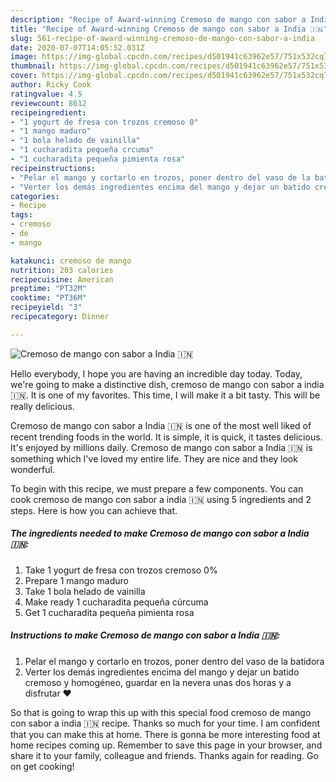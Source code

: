 ```yaml
---
description: "Recipe of Award-winning Cremoso de mango con sabor a India 🇮🇳"
title: "Recipe of Award-winning Cremoso de mango con sabor a India 🇮🇳"
slug: 561-recipe-of-award-winning-cremoso-de-mango-con-sabor-a-india
date: 2020-07-07T14:05:52.031Z
image: https://img-global.cpcdn.com/recipes/d501941c63962e57/751x532cq70/cremoso-de-mango-con-sabor-a-india-🇮🇳-foto-principal.jpg
thumbnail: https://img-global.cpcdn.com/recipes/d501941c63962e57/751x532cq70/cremoso-de-mango-con-sabor-a-india-🇮🇳-foto-principal.jpg
cover: https://img-global.cpcdn.com/recipes/d501941c63962e57/751x532cq70/cremoso-de-mango-con-sabor-a-india-🇮🇳-foto-principal.jpg
author: Ricky Cook
ratingvalue: 4.5
reviewcount: 8612
recipeingredient:
- "1 yogurt de fresa con trozos cremoso 0"
- "1 mango maduro"
- "1 bola helado de vainilla"
- "1 cucharadita pequeña crcuma"
- "1 cucharadita pequeña pimienta rosa"
recipeinstructions:
- "Pelar el mango y cortarlo en trozos, poner dentro del vaso de la batidora"
- "Verter los demás ingredientes encima del mango y dejar un batido cremoso y homogéneo, guardar en la nevera unas dos horas y a disfrutar ❤"
categories:
- Recipe
tags:
- cremoso
- de
- mango

katakunci: cremoso de mango 
nutrition: 203 calories
recipecuisine: American
preptime: "PT32M"
cooktime: "PT36M"
recipeyield: "3"
recipecategory: Dinner

---
```



![Cremoso de mango con sabor a India 🇮🇳](https://img-global.cpcdn.com/recipes/d501941c63962e57/751x532cq70/cremoso-de-mango-con-sabor-a-india-🇮🇳-foto-principal.jpg)

Hello everybody, I hope you are having an incredible day today. Today, we're going to make a distinctive dish, cremoso de mango con sabor a india 🇮🇳. It is one of my favorites. This time, I will make it a bit tasty. This will be really delicious.



Cremoso de mango con sabor a India 🇮🇳 is one of the most well liked of recent trending foods in the world. It is simple, it is quick, it tastes delicious. It's enjoyed by millions daily. Cremoso de mango con sabor a India 🇮🇳 is something which I've loved my entire life. They are nice and they look wonderful.


To begin with this recipe, we must prepare a few components. You can cook cremoso de mango con sabor a india 🇮🇳 using 5 ingredients and 2 steps. Here is how you can achieve that.

<!--inarticleads1-->

##### The ingredients needed to make Cremoso de mango con sabor a India 🇮🇳:

1. Take 1 yogurt de fresa con trozos cremoso 0%
1. Prepare 1 mango maduro
1. Take 1 bola helado de vainilla
1. Make ready 1 cucharadita pequeña cúrcuma
1. Get 1 cucharadita pequeña pimienta rosa




<!--inarticleads2-->

##### Instructions to make Cremoso de mango con sabor a India 🇮🇳:

1. Pelar el mango y cortarlo en trozos, poner dentro del vaso de la batidora
1. Verter los demás ingredientes encima del mango y dejar un batido cremoso y homogéneo, guardar en la nevera unas dos horas y a disfrutar ❤




So that is going to wrap this up with this special food cremoso de mango con sabor a india 🇮🇳 recipe. Thanks so much for your time. I am confident that you can make this at home. There is gonna be more interesting food at home recipes coming up. Remember to save this page in your browser, and share it to your family, colleague and friends. Thanks again for reading. Go on get cooking!
